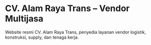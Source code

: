 # CV. Alam Raya Trans – Vendor Multijasa
Website resmi CV. Alam Raya Trans, penyedia layanan vendor logistik, konstruksi, supply, dan tenaga kerja.